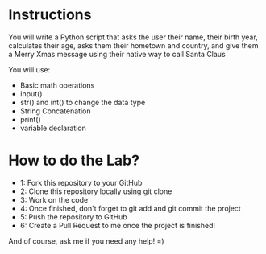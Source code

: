 # Instructions

You will write a Python script that asks the user their name, their birth year, calculates their age, asks them their hometown and country, and give them a Merry Xmas message using their native way to call Santa Claus

You will use:

- Basic math operations
- input()
- str() and int() to change the data type
- String Concatenation
- print()
- variable declaration

# How to do the Lab?

- 1: Fork this repository to your GitHub
- 2: Clone this repository locally using git clone
- 3: Work on the code
- 4: Once finished, don't forget to git add and git commit the project
- 5: Push the repository to GitHub
- 6: Create a Pull Request to me once the project is finished!

And of course, ask me if you need any help! =)
